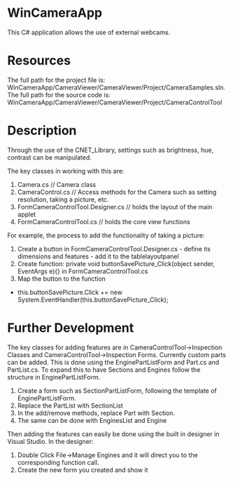 # WinCameraApp
This C# application allows the use of external webcams.

# Resources
The full path for the project file is: WinCameraApp/CameraViewer/CameraViewer/Project/CameraSamples.sln.
The full path for the source code is: WinCameraApp/CameraViewer/CameraViewer/Project/CameraControlTool

# Description
Through the use of the CNET_Library, settings such as brightness, hue, contrast can be manipulated.

The key classes in working with this are:
  1. Camera.cs                            // Camera class
  2. CameraControl.cs                     // Access methods for the Camera such as setting resolution, taking a picture, etc.
  3. FormCameraControlTool.Designer.cs    // holds the layout of the main applet
  4. FormCameraControlTool.cs             // holds the core view functions

For example, the process to add the functionality of taking a picture:
  1. Create a button in FormCameraControlTool.Designer.cs
    - define its dimensions and features
    - add it to the tablelayoutpanel
  2. Create function: private void buttonSavePicture_Click(object sender, EventArgs e){} in FormCameraControlTool.cs
  3. Map the button to the function
  - this.buttonSavePicture.Click += new System.EventHandler(this.buttonSavePicture_Click);

# Further Development
The key classes for adding features are in CameraControlTool->Inspection Classes and CameraControlTool->Inspection Forms.
Currently custom parts can be added. This is done using the EnginePartListForm and Part.cs and PartList.cs. 
To expand this to have Sections and Engines follow the structure in EnginePartListForm. 
  1. Create a form such as SectionPartListForm, following the template of EnginePartListForm.
  2. Replace the PartList with SectionList
  3. In the add/remove methods, replace Part with Section.
  4. The same can be done with EnginesList and Engine

Then adding the features can easily be done using the built in designer in Visual Studio. 
In the designer:
  1. Double Click File->Manage Engines and it will direct you to the corresponding function call.
  2. Create the new form you created and show it
